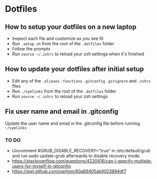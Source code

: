 # Dotfiles

## How to setup your dotfiles on a new laptop
- Inspect each file and customize as you see fit
- Run `.setup.sh` from the root of the `.dotfiles` folder
- Follow the prompts
- Run `source ~/.zshrc` to reload your zsh settings when it's finished

## How to update your dotfiles after initial setup
- Edit any of the `.aliases` `.functions` `.gitconfig` `.gitignore` and `.zshrc` files
- Run `./symlinks` from the root of the `.dotfiles` folder
- Run `source ~/.zshrc` to reload your zsh settings

## Fix user name and email in .gitconfig
Update the user name and email in the .gitconfig file before running `./symlinks`

### TO DO
- Uncomment #GRUB_DISABLE_RECOVERY="true" in /etc/default/grub and run sudo update-grub afterwards to disable recovery mode.
- https://stackoverflow.com/questions/4220416/can-i-specify-multiple-users-for-myself-in-gitconfig
- https://gist.github.com/oanhnn/80a89405ab9023894df7